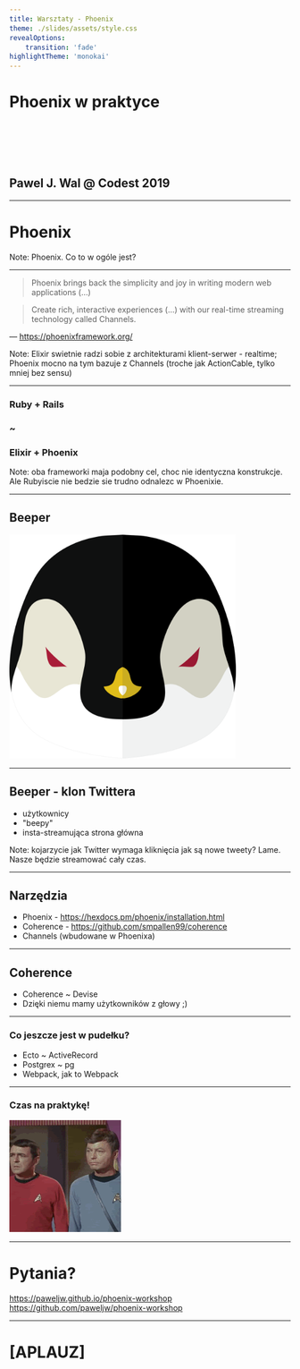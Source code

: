 ```yaml
---
title: Warsztaty - Phoenix
theme: ./slides/assets/style.css
revealOptions:
    transition: 'fade'
highlightTheme: 'monokai'
---
```


<!-- .slide: data-background="./assets/codest-opener.svg" id="opener" -->

# Phoenix w praktyce

<br/>
<br/>
<br/>
<br/>

## Pawel J. Wal @ Codest 2019

---

# Phoenix

Note: Phoenix. Co to w ogóle jest?

----

> Phoenix brings back the simplicity and joy in writing modern web applications (...)

> Create rich, interactive experiences (...) with our real-time streaming technology called Channels.

&mdash; https://phoenixframework.org/

Note: Elixir swietnie radzi sobie z architekturami klient-serwer - realtime; Phoenix mocno na tym bazuje z Channels (troche jak ActionCable, tylko mniej bez sensu)

----

### Ruby + Rails
### ~
### Elixir + Phoenix

Note: oba frameworki maja podobny cel, choc nie identyczna konstrukcje.
Ale Rubyiscie nie bedzie sie trudno odnalezc w Phoenixie.

---

## Beeper

<img src="./assets/beeper.png" style="height: 400px; border: 0px none">

----

## Beeper - klon Twittera

* użytkownicy
* "beepy"
* insta-streamująca strona główna

Note: kojarzycie jak Twitter wymaga kliknięcia jak są nowe tweety? Lame. Nasze będzie streamować cały czas.

---

## Narzędzia

* Phoenix - https://hexdocs.pm/phoenix/installation.html
* Coherence - https://github.com/smpallen99/coherence
* Channels (wbudowane w Phoenixa)

----

## Coherence

* Coherence ~ Devise
* Dzięki niemu mamy użytkowników z głowy ;)

----

### Co jeszcze jest w pudełku?

* Ecto ~ ActiveRecord
* Postgrex ~ pg
* Webpack, jak to Webpack

---

### Czas na praktykę!

<img src="./assets/thankyou2.gif">

---

# Pytania?

https://paweljw.github.io/phoenix-workshop
https://github.com/paweljw/phoenix-workshop

---

# [APLAUZ]
